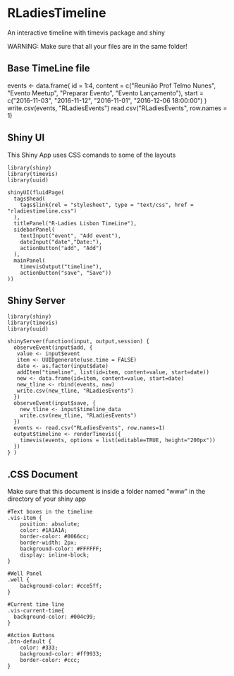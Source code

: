 # RLadiesTimeline
An interactive timeline with timevis package and shiny

WARNING: Make sure that all your files are in the same folder!

## Base TimeLine file
events <- data.frame(
  id      = 1:4,
  content = c("Reunião Prof Telmo Nunes", "Evento Meetup",
              "Preparar Evento", "Evento Lançamento"),
  start   = c("2016-11-03", "2016-11-12",
              "2016-11-01", "2016-12-06 18:00:00")
)
write.csv(events, "RLadiesEvents")
read.csv("RLadiesEvents", row.names = 1)

## Shiny UI
This Shiny App uses CSS comands to some of the layouts

```{r}
library(shiny)
library(timevis)
library(uuid)

shinyUI(fluidPage(
  tags$head(
    tags$link(rel = "stylesheet", type = "text/css", href = "rladiestimeline.css")
  ),
  titlePanel("R-Ladies Lisbon TimeLine"),
  sidebarPanel(
    textInput("event", "Add event"),
    dateInput("date","Date:"),
    actionButton("add", "Add")
  ),
  mainPanel(
    timevisOutput("timeline"),
    actionButton("save", "Save"))
))
```

## Shiny Server
```{r}
library(shiny)
library(timevis)
library(uuid)

shinyServer(function(input, output,session) {
  observeEvent(input$add, {
   value <- input$event
   item <- UUIDgenerate(use.time = FALSE)
   date <- as.factor(input$date)
   addItem("timeline", list(id=item, content=value, start=date))
   new <- data.frame(id=item, content=value, start=date)
   new_tline <- rbind(events, new) 
   write.csv(new_tline, "RLadiesEvents")
  })
  observeEvent(input$save, {
    new_tline <- input$timeline_data
    write.csv(new_tline, "RLadiesEvents")
  })
  events <- read.csv("RLadiesEvents", row.names=1)
  output$timeline <- renderTimevis({
    timevis(events, options = list(editable=TRUE, height="200px"))
  })
} )
```
## .CSS Document
Make sure that this document is inside a folder named "www" in the directory of your shiny app

```{r}
#Text boxes in the timeline
.vis-item {
    position: absolute;
    color: #1A1A1A;
    border-color: #0066cc;
    border-width: 2px;
    background-color: #FFFFFF;
    display: inline-block;
}

#Well Panel
.well {
    background-color: #cce5ff;
}

#Current time line
.vis-current-time{
  background-color: #004c99;
}

#Action Buttons
.btn-default {
    color: #333;
    background-color: #ff9933;
    border-color: #ccc;
}
```
